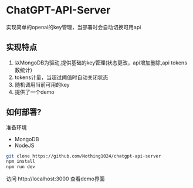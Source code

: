 # ChatGPT-API-Server

实现简单的openai的key管理，当部署时会自动切换可用api

## 实现特点
1. 以MongoDB为驱动,提供基础的key管理(状态更改，api增加删除,api tokens数统计)
2. tokens计量，当超过阈值时自动关闭状态
3. 随机调用当前可用的key
4. 提供了一个demo


## 如何部署?
准备环境
- MongoDB
- NodeJS


```bash
git clone https://github.com/Nothing1024/chatgpt-api-server
npm install
npm run dev
```

访问 http://localhost:3000 查看demo界面
